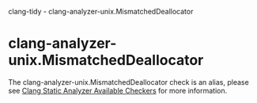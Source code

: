 clang-tidy - clang-analyzer-unix.MismatchedDeallocator

</div>

<div class="meta"
http-equiv=refresh="5;URL=https://clang.llvm.org/docs/analyzer/checkers.html#unix-mismatcheddeallocator">

</div>

# clang-analyzer-unix.MismatchedDeallocator

The clang-analyzer-unix.MismatchedDeallocator check is an alias, please
see [Clang Static Analyzer Available
Checkers](https://clang.llvm.org/docs/analyzer/checkers.html#unix-mismatcheddeallocator)
for more information.
